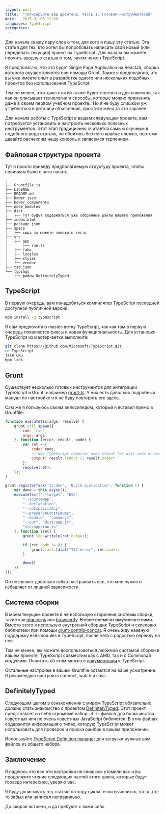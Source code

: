 ```yaml
---
layout: post
title:  "Типизируйте ваш фронтенд. Часть 1. Готовим инструментарий"
date:   2015-01-05 12:00
languages: TypeScript
categories:
---
```


Для начала скажу пару слов о том, для кого я пишу эту статью. Эта статья для тех, кто хотел бы попробовать написать свой новый (или переделать текущий) проект на TypeScript.  Для начала вы можете прочить вводную [статью](http://panferov.me/2014/11/30/typescript.html) о том,  зачем нужен TypeScript.

Я предполагаю, что это будет Single Page Application на ReactJS, сборка которого осуществляется при помощи Grunt. Также я предполагаю, что вы уже имеете опыт в разработке одного или нескольких подобных проектов без использования TypeScript.

Тем не менее, этот цикл статей также будет полезен и для новичков, так как он описывает технологии и способы, которые можно применять даже в своем первом учебном проекте.. Но я не буду слишком уж углубляться в детали и объяснения, простите меня за это заранее. 

Для начала работы с TypeScript в вашем следующем проекте, вам потребуется установить и настроить несколько полезных инструментов. Этот этап традиционно считается самым скучным в подобного рода статьях, но обойтись без него крайне сложно, поэтому давайте расчехлим нашу консоль и запасемся терпением.

## Файловая структура проекта

Тут я просто приведу предполагаемую структуру проекта, чтобы новичкам было с чего начать.

~~~
.
├── Gruntfile.js
├── LICENSE
├── README.md
├── bower.json
├── bower_components
├── node_modules
├── dist
│   ├── тут будут содержаться уже собранные файлы вашего приложения
├── index.html
├── package.json
├── specs
│   ├── сюда вы можете положить тесты
├── src
│   ├── app
|       ├── run.ts
│   ├── fake
│   ├── locales
│   ├── styles
│   └── vendor
├── tsd.json
└── typings
    ├── файлы DefinitelyTyped
~~~

## TypeScript

В первую очередь, вам понадобиться компилятор TypeScript последней доступной публичной версии. 

~~~bash
npm install -g typescript
~~~

Я сам предпочитаю master-ветку TypeScript, так как там в первую очередь появляются фиксы и новая функциональность. Для установки TypeScript из мастер-ветки выполните:

~~~bash
git clone https://github.com/Microsoft/TypeScript.git
cd TypeScript
jake LKG
npm link
~~~

## Grunt

Существует несколько готовых инструментов для интеграции TypeScript и Grunt, например [grunt-ts](https://github.com/TypeStrong/grunt-ts). У них есть довольно подробный мануал по настройке и я не буду повторять его здесь. 

Сам же я пользуюсь своим велосипедом, который я вставил прямо в Gruntfile:

~~~js
function executeTsc(args, resolve) {
    grunt.util.spawn({
        cmd: 'tsc',
        args: args
    }, function (error, result, code) {
        var ret = {
            code: code,
            // New TypeScript compiler uses stdout for user code errors. Old one used stderr.
            output: result.stdout || result.stderr
        };
        resolve(ret);
    });
}

grunt.registerTask('ts:dev', 'Build application', function () {
    var done = this.async();
    executeTsc(["--target", "ES5",
        "--sourceMap",
        "--declaration",
        "--noImplicitAny",
        "--preserveConstEnums",
        "--module", "commonjs",
        "--out", "dist/app.js",
        "src/app/run.ts"
    ], function (ret) {
        grunt.log.writeln(ret.output);

        if (ret.code != 0) {
            grunt.fail.fatal("TSC error", ret.code);
        }

        done()
    })
});
~~~

Он позволяет довольно гибко настраивать все, что мне нужно и избавляет от лишней зависимости.  

## Система сборки

В моем текущем проекте я не использую сторонние системы сборки, такие как [require-js](http://requirejs.org/) или [browserify](http://browserify.org/). ~~В свое время я намучился с ними~~. Вместо этого я использую внутренний сборщик TypeScript и склеиваю библиотеки при помощи [grunt-contrib-concat](https://github.com/gruntjs/grunt-contrib-concat).  Я очень жду наивную поддержку es6-modules в TypeScript, после чего с радостью перейду на нее.

Тем не менее, вы можете воспользоваться любимой системой сборки в вашем проекте, TypeScript совместим как с AMD, так и с CommonJS модулями. Почитать об этом можно в [документации](http://www.typescriptlang.org/Handbook#modules) к TypeScript.

Остальные настройке в вашем Gruntfile остаются на ваше усмотрение. Я рекомендую настроить connect, watch и sass.

## DefinitelyTyped

Следующим шагом в ознакомлении с миром TypeScript обязательно должно стать знакомство с проектом [DefinitelyTyped](http://definitelytyped.org/). Этот проект представляет из себя огромный набор `.d.ts` файлов для большинства известных или не очень известных JavaScript библиотек. В этих файлах содержится информация о типах, которую TypeScript может использовать для проверок и поиска ошибок в вашем приложении.

Используйте [TypeScript Definition manager](http://definitelytyped.org/tsd/) для загрузки нужных вам файлов из общего набора.

## Заключение

Я надеюсь что все эти настройки не слишком утомили вас и вы продолжите чтение следующих частей этого цикла, которые будут гораздо интереснее, уверяю вас. 

Я буду дописывать эту статью по ходу цикла, если выяснится, что я что-то забыл или написал неправильно. 

До скорой встречи, и да пребудет с вами сила.